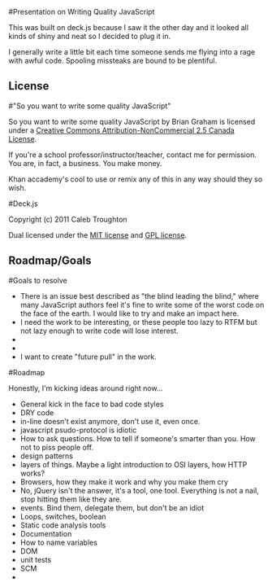 #Presentation on Writing Quality JavaScript

This was built on deck.js because I saw it the other day and it looked all kinds of shiny and neat so I decided to plug it in.

I generally write a little bit each time someone sends me flying into a rage with awful code. Spooling missteaks are bound to be plentiful.

## License

#"So you want to write some quality JavaScript"

So you want to write some quality JavaScript by Brian Graham is licensed under a [Creative Commons Attribution-NonCommercial 2.5 Canada License](http://creativecommons.org/licenses/by-nc/2.5/ca/).

If you're a school professor/instructor/teacher, contact me for permission. You are, in fact, a business. You make money.

Khan accademy's cool to use or remix any of this in any way should they so wish.

#Deck.js

Copyright (c) 2011 Caleb Troughton

Dual licensed under the [MIT license](https://github.com/imakewebthings/deck.js/blob/master/MIT-license.txt) and [GPL license](https://github.com/imakewebthings/deck.js/blob/master/GPL-license.txt).

## Roadmap/Goals

#Goals to resolve

- There is an issue best described as "the blind leading the blind," where many JavaScript authors feel it's fine to write some of the worst code on the face of the earth. I would like to try and make an impact here.
- I need the work to be interesting, or these people too lazy to RTFM but not lazy enough to write code will lose interest.
- 
- 
- I want to create "future pull" in the work. 

#Roadmap

Honestly, I'm kicking ideas around right now...

- General kick in the face to bad code styles
- DRY code
- in-line doesn't exist anymore, don't use it, even once.
- javascript psudo-protocol is idiotic
- How to ask questions. How to tell if someone's smarter than you. How not to piss people off.
- design patterns
- layers of things. Maybe a light introduction to OSI layers, how HTTP works?
- Browsers, how they make it work and why you make them cry
- No, jQuery isn't the answer, it's a tool, one tool. Everything is not a nail, stop hitting them like they are.
- events. Bind them, delegate them, but don't be an idiot
- Loops, switches, boolean
- Static code analysis tools
- Documentation
- How to name variables
- DOM
- unit tests
- SCM
- 
